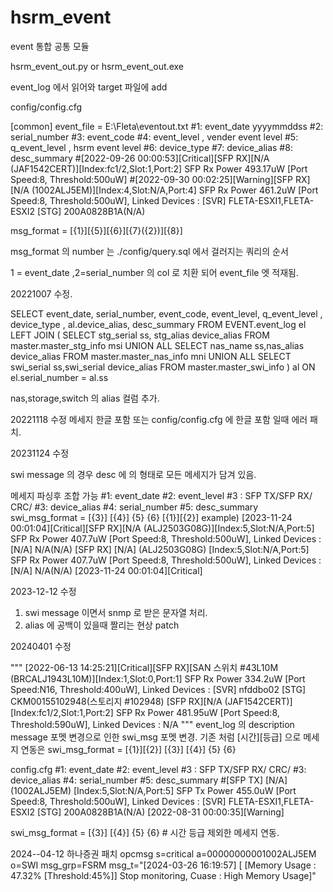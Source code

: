 # hsrm_event
event 통합 공통 모듈


hsrm_event_out.py or hsrm_event_out.exe

event_log 에서 읽어와 target 파일에 add


config/config.cfg

[common]
event_file = E:\Fleta\eventout.txt
#1: event_date yyyymmddss
#2: serial_number
#3: event_code
#4: event_level , vender event level
#5: q_event_level , hsrm event level
#6: device_type
#7: device_alias
#8: desc_summary
#[2022-09-26 00:00:53][Critical][SFP RX][N/A (JAF1542CERT)][Index:fc1/2,Slot:1,Port:2] SFP Rx Power 493.17uW [Port Speed:8, Threshold:500uW]
#[2022-09-30 00:02:25][Warning][SFP RX][N/A (1002ALJ5EM)][Index:4,Slot:N/A,Port:4] SFP Rx Power 461.2uW [Port Speed:8, Threshold:500uW], Linked Devices : [SVR] FLETA-ESXI1,FLETA-ESXI2  [STG] 200A0828B1A(N/A)

msg_format = [{1}][{5}][{6}][{7}({2})][{8}]

msg_format 의 number 는 ./config/query.sql 에서 걸러지는 쿼리의 순서

1 = event_date ,2=serial_number 의 col 로 치환 되어 event_file 엣 적재됨.

20221007 수정.

SELECT
event_date,
serial_number,
event_code,
event_level,
q_event_level ,
device_type ,
al.device_alias,
desc_summary
FROM EVENT.event_log el LEFT JOIN
 (
    SELECT stg_serial ss, stg_alias device_alias FROM master.master_stg_info msi
    UNION ALL
    SELECT nas_name ss,nas_alias device_alias FROM master.master_nas_info mni
    UNION ALL
    SELECT swi_serial ss,swi_serial device_alias FROM master.master_swi_info
) al
ON el.serial_number = al.ss


nas,storage,switch 의 alias 컬럼 추가.


20221118 수정
메세지 한글 포함 또는 config/config.cfg 에 한글 포함 일때 에러 패치.

20231124 수정

swi message 의 경우 desc 에 
의 형태로 모든 메세지가 담겨 있음.

메세지 파싱후 조합 가능
#1: event_date
#2: event_level
#3 : SFP TX/SFP RX/ CRC/
#3: device_alias
#4: serial_number
#5: desc_summary
swi_msg_format = [{3}] [{4}] {5}  {6} [{1}][{2}]
example) 
[2023-11-24 00:01:04][Critical][SFP RX][N/A (ALJ2503G08G)][Index:5,Slot:N/A,Port:5] SFP Rx Power 407.7uW [Port Speed:8, Threshold:500uW], Linked Devices : [N/A] N/A(N/A)
[SFP RX] [N/A] (ALJ2503G08G)  [Index:5,Slot:N/A,Port:5] SFP Rx Power 407.7uW [Port Speed:8, Threshold:500uW], Linked Devices : [N/A] N/A(N/A) [2023-11-24 00:01:04][Critical]


2023-12-12 수정
1. swi message 이면서 snmp 로 받은 문자열 처리.
2. alias 에 공백이 있을때 짤리는 현상 patch

20240401 수정

"""
[2022-06-13 14:25:21][Critical][SFP RX][SAN 스위치 #43L10M (BRCALJ1943L10M)][Index:1,Slot:0,Port:1] SFP Rx Power 334.2uW [Port Speed:N16, Threshold:400uW], Linked Devices : [SVR] nfddbo02  [STG] CKM00155102948(스토리지 #102948)
[SFP RX][N/A (JAF1542CERT)][Index:fc1/2,Slot:1,Port:2] SFP Rx Power 481.95uW [Port Speed:8, Threshold:590uW], Linked Devices : N/A
"""
event_log 의 description message 포멧 변경으로 인한 swi_msg 포멧 변경.
기존 처럼 [시간][등급] 으로 메세지 연동은
swi_msg_format = [{1}][{2}] [{3}] [{4}] {5}  {6}

config.cfg 
#1: event_date
#2: event_level
#3 : SFP TX/SFP RX/ CRC/
#3: device_alias
#4: serial_number
#5: desc_summary
#[SFP TX] [N/A] (1002ALJ5EM)  [Index:5,Slot:N/A,Port:5] SFP Tx Power 455.0uW [Port Speed:8, Threshold:500uW], Linked Devices : [SVR] FLETA-ESXI1,FLETA-ESXI2  [STG] 200A0828B1A(N/A) [2022-08-31 00:00:35][Warning]

swi_msg_format = [{3}] [{4}] {5}  {6} # 시간 등급 제외한 메세지 연동.



2024--04-12 하나증권 패치
opcmsg s=critical a=00000000001002ALJ5EM  o=SWI msg_grp=FSRM msg_t="[2024-03-26 16:19:57] [ [Memory Usage : 47.32% [Threshold:45%]] Stop monitoring, Cuase : High Memory Usage]"

